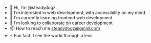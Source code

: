 - 👋 Hi, I’m @steadydogz
- 👀 I’m interested in web development, with accessibility on my mind.
- 🌱 I’m currently learning frontend web development
- 💞️ I’m looking to collaborate on career development
- 📫 How to reach me steadydogz@gmail.com
- ⚡ Fun fact: I see the world through a lens

<!---
steadydogz/steadydogz is a ✨ special ✨ repository because its `README.md` (this file) appears on your GitHub profile.
You can click the Preview link to take a look at your changes.
--->
